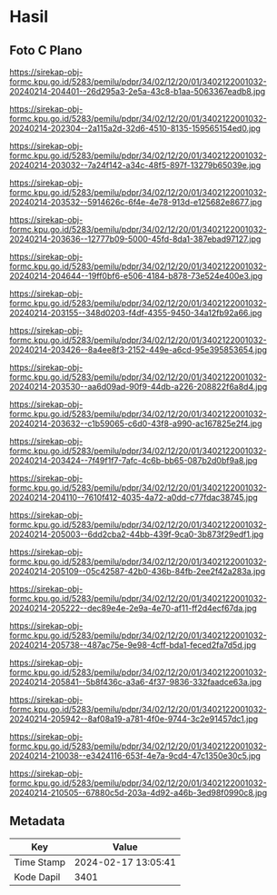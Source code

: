 # Hasil

## Foto C Plano

https://sirekap-obj-formc.kpu.go.id/5283/pemilu/pdpr/34/02/12/20/01/3402122001032-20240214-204401--26d295a3-2e5a-43c8-b1aa-5063367eadb8.jpg

https://sirekap-obj-formc.kpu.go.id/5283/pemilu/pdpr/34/02/12/20/01/3402122001032-20240214-202304--2a115a2d-32d6-4510-8135-159565154ed0.jpg

https://sirekap-obj-formc.kpu.go.id/5283/pemilu/pdpr/34/02/12/20/01/3402122001032-20240214-203032--7a24f142-a34c-48f5-897f-13279b65039e.jpg

https://sirekap-obj-formc.kpu.go.id/5283/pemilu/pdpr/34/02/12/20/01/3402122001032-20240214-203532--5914626c-6f4e-4e78-913d-e125682e8677.jpg

https://sirekap-obj-formc.kpu.go.id/5283/pemilu/pdpr/34/02/12/20/01/3402122001032-20240214-203636--12777b09-5000-45fd-8da1-387ebad97127.jpg

https://sirekap-obj-formc.kpu.go.id/5283/pemilu/pdpr/34/02/12/20/01/3402122001032-20240214-204644--19ff0bf6-e506-4184-b878-73e524e400e3.jpg

https://sirekap-obj-formc.kpu.go.id/5283/pemilu/pdpr/34/02/12/20/01/3402122001032-20240214-203155--348d0203-f4df-4355-9450-34a12fb92a66.jpg

https://sirekap-obj-formc.kpu.go.id/5283/pemilu/pdpr/34/02/12/20/01/3402122001032-20240214-203426--8a4ee8f3-2152-449e-a6cd-95e395853654.jpg

https://sirekap-obj-formc.kpu.go.id/5283/pemilu/pdpr/34/02/12/20/01/3402122001032-20240214-203530--aa6d09ad-90f9-44db-a226-208822f6a8d4.jpg

https://sirekap-obj-formc.kpu.go.id/5283/pemilu/pdpr/34/02/12/20/01/3402122001032-20240214-203632--c1b59065-c6d0-43f8-a990-ac167825e2f4.jpg

https://sirekap-obj-formc.kpu.go.id/5283/pemilu/pdpr/34/02/12/20/01/3402122001032-20240214-203424--7f49f1f7-7afc-4c6b-bb65-087b2d0bf9a8.jpg

https://sirekap-obj-formc.kpu.go.id/5283/pemilu/pdpr/34/02/12/20/01/3402122001032-20240214-204110--7610f412-4035-4a72-a0dd-c77fdac38745.jpg

https://sirekap-obj-formc.kpu.go.id/5283/pemilu/pdpr/34/02/12/20/01/3402122001032-20240214-205003--6dd2cba2-44bb-439f-9ca0-3b873f29edf1.jpg

https://sirekap-obj-formc.kpu.go.id/5283/pemilu/pdpr/34/02/12/20/01/3402122001032-20240214-205109--05c42587-42b0-436b-84fb-2ee2f42a283a.jpg

https://sirekap-obj-formc.kpu.go.id/5283/pemilu/pdpr/34/02/12/20/01/3402122001032-20240214-205222--dec89e4e-2e9a-4e70-af11-ff2d4ecf67da.jpg

https://sirekap-obj-formc.kpu.go.id/5283/pemilu/pdpr/34/02/12/20/01/3402122001032-20240214-205738--487ac75e-9e98-4cff-bda1-feced2fa7d5d.jpg

https://sirekap-obj-formc.kpu.go.id/5283/pemilu/pdpr/34/02/12/20/01/3402122001032-20240214-205841--5b8f436c-a3a6-4f37-9836-332faadce63a.jpg

https://sirekap-obj-formc.kpu.go.id/5283/pemilu/pdpr/34/02/12/20/01/3402122001032-20240214-205942--8af08a19-a781-4f0e-9744-3c2e91457dc1.jpg

https://sirekap-obj-formc.kpu.go.id/5283/pemilu/pdpr/34/02/12/20/01/3402122001032-20240214-210038--e3424116-653f-4e7a-9cd4-47c1350e30c5.jpg

https://sirekap-obj-formc.kpu.go.id/5283/pemilu/pdpr/34/02/12/20/01/3402122001032-20240214-210505--67880c5d-203a-4d92-a46b-3ed98f0990c8.jpg


## Metadata

| Key        | Value               |
| ---------- | ------------------- |
| Time Stamp | 2024-02-17 13:05:41 |
| Kode Dapil | 3401                |



